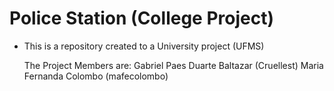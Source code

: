 # Police Station (College Project)
* This is a repository created to a University project (UFMS)

  The Project Members are:
   Gabriel Paes Duarte Baltazar (Cruellest)
   Maria Fernanda Colombo (mafecolombo)
